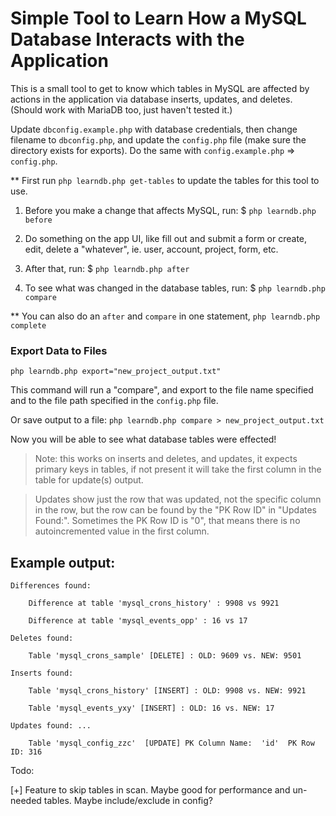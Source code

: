 # Simple Tool to Learn How a MySQL Database Interacts with the Application

This is a small tool to get to know which tables in MySQL are affected by actions in the application via database inserts, updates, and deletes. (Should work with MariaDB too, just haven't tested it.)

Update  `dbconfig.example.php` with database credentials, then change filename to `dbconfig.php`, and update the `config.php` file (make sure the directory exists for exports). Do the same with `config.example.php` => `config.php`.

** First run `php learndb.php get-tables` to update the tables for this tool to use.

1) Before you make a change that affects MySQL, run: $ `php learndb.php before`

2) Do something on the app UI, like fill out and submit a form or create, edit, delete a "whatever", ie. user, account, project, form, etc.

3) After that, run: $ `php learndb.php after`

4) To see what was changed in the database tables, run: $ `php learndb.php compare`

** You can also do an `after` and `compare` in one statement, `php learndb.php complete`

### Export Data to Files

 `php learndb.php export="new_project_output.txt"`

 This command will run a "compare", and export to the file name specified and to the file path specified in the `config.php` file.

 Or save output to a file: `php learndb.php compare > new_project_output.txt`

Now you will be able to see what database tables were effected! 

> Note: this works on inserts and deletes, and updates, it expects primary keys in tables, if not present it will take the first column in the table for update(s) output.  

> Updates show just the row that was updated, not the specific column in the row, but the row can be found by the "PK Row ID" in "Updates Found:". Sometimes the PK Row ID is "0", that means there is no autoincremented value in the first column.

## Example output:
```
Differences found:

    Difference at table 'mysql_crons_history' : 9908 vs 9921
  
    Difference at table 'mysql_events_opp' : 16 vs 17
  
Deletes found:

    Table 'mysql_crons_sample' [DELETE] : OLD: 9609 vs. NEW: 9501

Inserts found:

    Table 'mysql_crons_history' [INSERT] : OLD: 9908 vs. NEW: 9921
  
    Table 'mysql_events_yxy' [INSERT] : OLD: 16 vs. NEW: 17

Updates found: ...

    Table 'mysql_config_zzc'  [UPDATE] PK Column Name:  'id'  PK Row ID: 316
```
Todo:

[+] Feature to skip tables in scan. Maybe good for performance and un-needed tables. Maybe include/exclude in config?